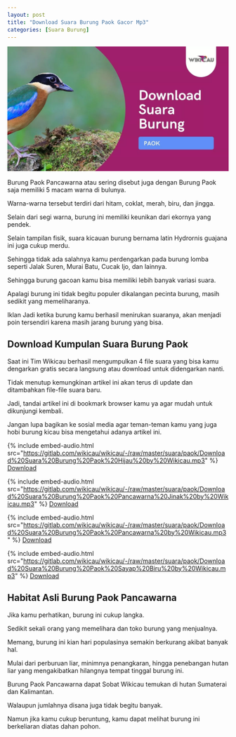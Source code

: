 ```yaml
---
layout: post
title: "Download Suara Burung Paok Gacor Mp3"
categories: [Suara Burung]
---
```


![](/images/download-suara-burung-paok.webp)

Burung Paok Pancawarna atau sering disebut juga dengan Burung Paok saja memiliki 5 macam warna di bulunya.

Warna-warna tersebut terdiri dari hitam, coklat, merah, biru, dan jingga.

Selain dari segi warna, burung ini memiliki keunikan dari ekornya yang pendek.

Selain tampilan fisik, suara kicauan burung bernama latin Hydrornis guajana ini juga cukup merdu.

Sehingga tidak ada salahnya kamu perdengarkan pada burung lomba seperti Jalak Suren, Murai Batu, Cucak Ijo, dan lainnya.

Sehingga burung gacoan kamu bisa memiliki lebih banyak variasi suara.

Apalagi burung ini tidak begitu populer dikalangan pecinta burung, masih sedikit yang memeliharanya.

Iklan
Jadi ketika burung kamu berhasil menirukan suaranya, akan menjadi poin tersendiri karena masih jarang burung yang bisa.

## Download Kumpulan Suara Burung Paok

Saat ini Tim Wikicau berhasil mengumpulkan 4 file suara yang bisa kamu dengarkan gratis secara langsung atau download untuk didengarkan nanti.

Tidak menutup kemungkinan artikel ini akan terus di update dan ditambahkan file-file suara baru.

Jadi, tandai artikel ini di bookmark browser kamu ya agar mudah untuk dikunjungi kembali.

Jangan lupa bagikan ke sosial media agar teman-teman kamu yang juga hobi burung kicau bisa mengetahui adanya artikel ini.

{% include embed-audio.html src="https://gitlab.com/wikicau/wikicau/-/raw/master/suara/paok/Download%20Suara%20Burung%20Paok%20Hijau%20by%20Wikicau.mp3" %}
[Download](https://bit.ly/39GmbUL)

{% include embed-audio.html src="https://gitlab.com/wikicau/wikicau/-/raw/master/suara/paok/Download%20Suara%20Burung%20Paok%20Pancawarna%20Jinak%20by%20Wikicau.mp3" %}
[Download](https://bit.ly/2ICNLpP)

{% include embed-audio.html src="https://gitlab.com/wikicau/wikicau/-/raw/master/suara/paok/Download%20Suara%20Burung%20Paok%20Pancawarna%20by%20Wikicau.mp3" %}
[Download](https://bit.ly/2TDdHYG)

{% include embed-audio.html src="https://gitlab.com/wikicau/wikicau/-/raw/master/suara/paok/Download%20Suara%20Burung%20Paok%20Sayap%20Biru%20by%20Wikicau.mp3" %}
[Download](https://bit.ly/2TJ92Vn)

## Habitat Asli Burung Paok Pancawarna

Jika kamu perhatikan, burung ini cukup langka.

Sedikit sekali orang yang memelihara dan toko burung yang menjualnya.

Memang, burung ini kian hari populasinya semakin berkurang akibat banyak hal.

Mulai dari perburuan liar, minimnya penangkaran, hingga penebangan hutan liar yang mengakibatkan hilangnya tempat tinggal burung ini.

Burung Paok Pancawarna dapat Sobat Wikicau temukan di hutan Sumaterai dan Kalimantan.

Walaupun jumlahnya disana juga tidak begitu banyak.

Namun jika kamu cukup beruntung, kamu dapat melihat burung ini berkeliaran diatas dahan pohon.

